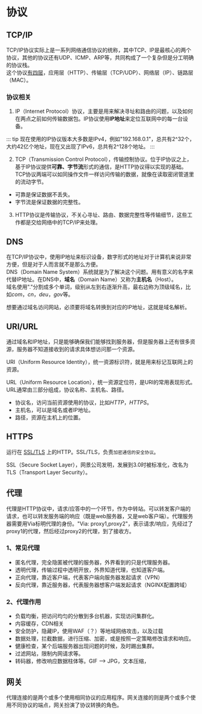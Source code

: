 # 协议

## TCP/IP

TCP/IP协议实际上是一系列网络通信协议的统称，其中TCP、IP是最核心的两个协议，其他的协议还有UDP、ICMP、ARP等，共同构成了一个复杂但是分工明确的协议栈。  
这个协议[有四层]('./layer.html')，应用层（HTTP）、传输层（TCP/UDP）、网络层（IP）、链路层（MAC）。

### 协议相关

1. IP（Internet Protocol）协议，主要是用来解决寻址和路由的问题，以及如何在两点之前如何传输数据包。IP协议使用**IP地址**来定位互联网中的每一台设备。

::: tip
现在使用的IP协议版本大多数是IPv4，例如"192.168.0.1"，总共有2^32个，大约42亿个地址，现在又出现了IPv6，总共有2^128个地址。
:::

2. TCP（Transmission Control Protocol），传输控制协议。位于IP协议之上，基于IP协议提供**可靠、字节流**形式的通信，是HTTP协议得以实现的基础。TCP协议两端可以如同操作文件一样访问传输的数据，就像在读取密闭管道里的流动字节。

- 可靠是保证数据不丢失。
- 字节流是保证数据的完整性。

3. HTTP协议是传输协议，不关心寻址、路由、数据完整性等传输细节，这些工作都是交给网络中的TCP/IP来处理。

## DNS

在TCP/IP协议中，使用IP地址来标识设备，数字形式的地址对于计算机来说非常方便，但是对于人而言就不是那么方便。  
DNS（Domain Name System）系统就是为了解决这个问题。用有意义的名字来代替IP地址。在DNS中，**域名**（Domain Name）又称为**主机名**（Host）。  
域名使用"."分割成多个单词，级别从左到右逐渐升高，最右边称为顶级域名，比如*com*，*cn*，*deu*，*gov*等。  

想要通过域名访问网站，必须要将域名转换到对应的IP地址，这就是域名解析。

## URI/URL

通过域名和IP地址，只是能够确保我们能够找到服务器，但是服务器上还有很多资源，服务器不知道接收到的请求具体想访问那一个资源。

URI（Uniform Resource Identity），统一资源标识符，就是用来标记互联网上的资源。

URL（Uniform Resource Location），统一资源定位符，是URI的常用表现形式。URL通常由三部分组成，协议名称、主机名、路径。

- 协议名，访问当前资源使用的协议，比如*HTTP*，*HTTPS*。
- 主机名，可以是域名或者IP地址。
- 路径，资源在主机上的位置。

## HTTPS

运行在 [SSL/TLS]('./SSL&TLS.html') 上的HTTP。SSL/TLS，负责`加密通信的安全协议`。

SSL（Secure Socket Layer），网景公司发明，发展到3.0时被标准化，改名为TLS（Transport Layer Security）。

## 代理

代理是HTTP协议中，请求/应答中的一个环节，作为中转站。可以转发客户端的请求，也可以转发服务端的响应（既是web服务器，又是web客户端）。代理服务器需要用Via标明代理的身份。"Via: proxy1,proxy2"，表示请求/响应，先经过了proxy1的代理，然后经过proxy2的代理，到了接收方。

### 1、常见代理

- 匿名代理，完全隐匿被代理的服务器，外界看到的只是代理服务器。
- 透明代理，传输过程中透明开放，外界知道代理，也知道客户端。
- 正向代理，靠近客户端，代表客户端向服务器发起请求（VPN）
- 反向代理，靠近服务器，代表服务器想客户端发起请求（NGINX配置跨域）

### 2、代理作用

- 负载均衡，把访问均匀的分散到多台机器，实现访问集群化。
- 内容缓存，CDN相关
- 安全防护，隐藏IP，使用WAF（？）等地域网络攻击，以及过载
- 数据处理，拦截数据，进行压缩、加密，或是按照一定策略修改请求和响应。
- 健康检查，某个后端服务器出现问题的时候，及时踢出集群。
- 过滤网站，限制内网请求等。
- 转码器，修改响应数据柱体等。GIF --> JPG，文本压缩，


## 网关

代理连接的是两个或多个使用相同协议的应用程序。网关连接的则是两个或多个使用不同协议的端点，网关扮演了协议转换的角色。


